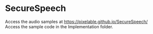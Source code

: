 # SecureSpeech
Access the audio samples at https://pixelable.github.io/SecureSpeech/
Access the sample code in the Implementation folder.
